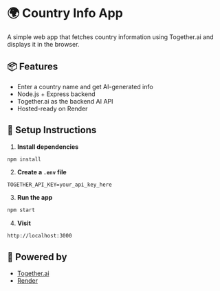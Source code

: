 # 🌍 Country Info App

A simple web app that fetches country information using Together.ai and displays it in the browser.

## 📦 Features
- Enter a country name and get AI-generated info
- Node.js + Express backend
- Together.ai as the backend AI API
- Hosted-ready on Render

## 🚀 Setup Instructions

1. **Install dependencies**
```bash
npm install
```

2. **Create a `.env` file**
```
TOGETHER_API_KEY=your_api_key_here
```

3. **Run the app**
```bash
npm start
```

4. **Visit**
```
http://localhost:3000
```

## 🧠 Powered by
- [Together.ai](https://together.ai)
- [Render](https://render.com)
